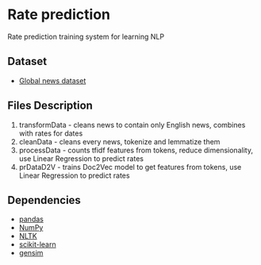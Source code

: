 # Rate prediction

Rate prediction training system for learning NLP

## Dataset
* [Global news dataset](https://www.kaggle.com/dbs800/global-news-dataset/)

## Files Description
1. transformData - cleans news to contain only English news, combines with rates for dates
2. cleanData - cleans every news, tokenize and lemmatize them
3. processData - counts tfidf features from tokens, reduce dimensionality, use Linear Regression to predict rates
4. prDataD2V - trains Doc2Vec model to get features from tokens, use Linear Regression to predict rates

## Dependencies
* [pandas](https://pandas.pydata.org/)
* [NumPy](https://numpy.org/)
* [NLTK](https://www.nltk.org/)
* [scikit-learn](https://scikit-learn.org/stable/)
* [gensim](https://radimrehurek.com/gensim/)
